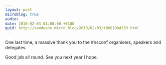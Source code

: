 ```yaml
---
layout: post
microblog: true
audio: 
date: 2010-02-03 01:00:00 +0100
guid: http://samdeane.micro.blog/2010/02/03/t8601094533.html
---
```

One last time, a massive thank you to the #nsconf organisers, speakers and delegates. 

Good job all round. See you next year I hope.
